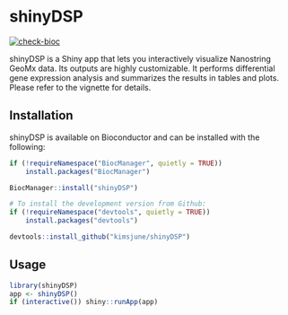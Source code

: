 # shinyDSP

<!-- badges: start -->

[![check-bioc](https://github.com/kimsjune/shinyDSP/actions/workflows/check-bioc.yml/badge.svg)](https://github.com/kimsjune/shinyDSP/actions/workflows/check-bioc.yml)

<!-- badges: end -->


shinyDSP is a Shiny app that lets you interactively visualize Nanostring GeoMx
data. Its outputs are highly customizable. It performs differential gene
expression analysis and summarizes the results in tables and plots. 
Please refer to the vignette for details. 

## Installation

shinyDSP is available on Bioconductor and can be installed with the following:

```r
if (!requireNamespace("BiocManager", quietly = TRUE))
    install.packages("BiocManager")

BiocManager::install("shinyDSP")

# To install the development version from Github:
if (!requireNamespace("devtools", quietly = TRUE))
    install.packages("devtools")

devtools::install_github("kimsjune/shinyDSP")
```

## Usage

```r
library(shinyDSP)
app <- shinyDSP()
if (interactive()) shiny::runApp(app)
```
